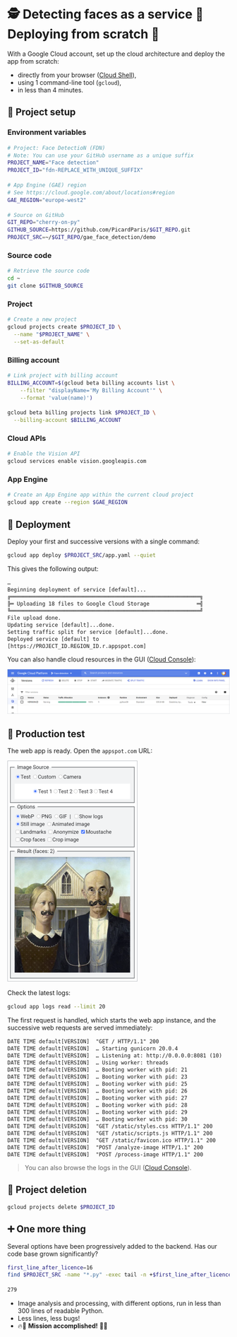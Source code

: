 # 🕵️ Detecting faces as a service 🐍 Deploying from scratch 🚀

With a Google Cloud account, set up the cloud architecture and deploy the app from scratch:

- directly from your browser ([Cloud Shell](https://console.cloud.google.com/?cloudshell=true)),
- using 1 command-line tool (`gcloud`),
- in less than 4 minutes.

## 🔧 Project setup

### Environment variables

```bash
# Project: Face DetectioN (FDN)
# Note: You can use your GitHub username as a unique suffix
PROJECT_NAME="Face detection"
PROJECT_ID="fdn-REPLACE_WITH_UNIQUE_SUFFIX"

# App Engine (GAE) region
# See https://cloud.google.com/about/locations#region
GAE_REGION="europe-west2"

# Source on GitHub
GIT_REPO="cherry-on-py"
GITHUB_SOURCE=https://github.com/PicardParis/$GIT_REPO.git
PROJECT_SRC=~/$GIT_REPO/gae_face_detection/demo
```

### Source code

```bash
# Retrieve the source code
cd ~
git clone $GITHUB_SOURCE
```

### Project

```bash
# Create a new project
gcloud projects create $PROJECT_ID \
  --name "$PROJECT_NAME" \
  --set-as-default
```

### Billing account

```bash
# Link project with billing account
BILLING_ACCOUNT=$(gcloud beta billing accounts list \
    --filter "displayName='My Billing Account'" \
    --format 'value(name)')

gcloud beta billing projects link $PROJECT_ID \
  --billing-account $BILLING_ACCOUNT
```

### Cloud APIs

```bash
# Enable the Vision API
gcloud services enable vision.googleapis.com
```

### App Engine

```bash
# Create an App Engine app within the current cloud project
gcloud app create --region $GAE_REGION
```

## 🚀 Deployment

Deploy your first and successive versions with a single command:

```bash
gcloud app deploy $PROJECT_SRC/app.yaml --quiet
```

This gives the following output:

```text
…
Beginning deployment of service [default]...
╔════════════════════════════════════════════════════════════╗
╠═ Uploading 18 files to Google Cloud Storage               ═╣
╚════════════════════════════════════════════════════════════╝
File upload done.
Updating service [default]...done.
Setting traffic split for service [default]...done.
Deployed service [default] to [https://PROJECT_ID.REGION_ID.r.appspot.com]
```

You can also handle cloud resources in the GUI ([Cloud Console](https://console.cloud.google.com/appengine/versions)):

![App Engine screenshot](https://github.com/PicardParis/cherry-on-py-pics/raw/live/gae_face_detection/pics/app_engine.png)

## 🎉 Production test

The web app is ready. Open the `appspot.com` URL:

![Demo screenshot](https://github.com/PicardParis/cherry-on-py-pics/raw/live/gae_face_detection/pics/face_detection_demo.png)

Check the latest logs:

```bash
gcloud app logs read --limit 20
```

The first request is handled, which starts the web app instance, and the successive web requests are served immediately:

```text
DATE TIME default[VERSION]  "GET / HTTP/1.1" 200
DATE TIME default[VERSION]  … Starting gunicorn 20.0.4
DATE TIME default[VERSION]  … Listening at: http://0.0.0.0:8081 (10)
DATE TIME default[VERSION]  … Using worker: threads
DATE TIME default[VERSION]  … Booting worker with pid: 21
DATE TIME default[VERSION]  … Booting worker with pid: 23
DATE TIME default[VERSION]  … Booting worker with pid: 25
DATE TIME default[VERSION]  … Booting worker with pid: 26
DATE TIME default[VERSION]  … Booting worker with pid: 27
DATE TIME default[VERSION]  … Booting worker with pid: 28
DATE TIME default[VERSION]  … Booting worker with pid: 29
DATE TIME default[VERSION]  … Booting worker with pid: 30
DATE TIME default[VERSION]  "GET /static/styles.css HTTP/1.1" 200
DATE TIME default[VERSION]  "GET /static/scripts.js HTTP/1.1" 200
DATE TIME default[VERSION]  "GET /static/favicon.ico HTTP/1.1" 200
DATE TIME default[VERSION]  "POST /analyze-image HTTP/1.1" 200
DATE TIME default[VERSION]  "POST /process-image HTTP/1.1" 200
```

> You can also browse the logs in the GUI ([Cloud Console](https://console.cloud.google.com/logs/viewer?resource=gae_app)).

## 🧹 Project deletion

```bash
gcloud projects delete $PROJECT_ID
```

## ➕ One more thing

Several options have been progressively added to the backend. Has our code base grown significantly?

```bash
first_line_after_licence=16
find $PROJECT_SRC -name "*.py" -exec tail -n +$first_line_after_licence {} \; | grep -v "^$" | wc -l

279
```

- Image analysis and processing, with different options, run in less than 300 lines of readable Python.
- Less lines, less bugs!
- 🔥🐍 **Mission accomplished!** 🐍🔥
